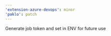 ```yaml
---
'extension-azure-devops': minor
'paklo': patch
---
```


Generate job token and set in ENV for future use
